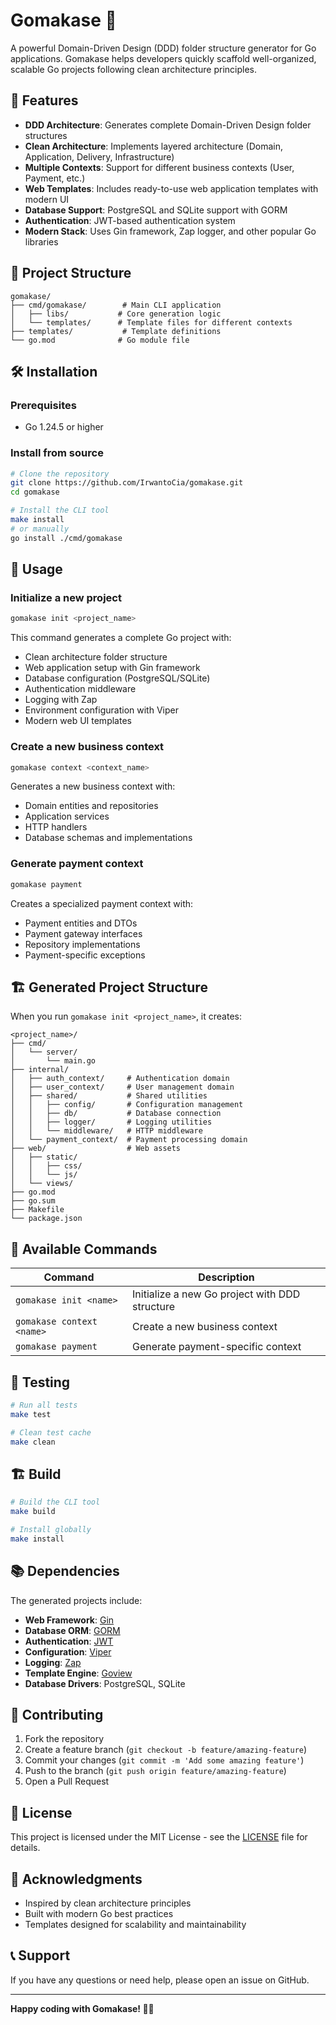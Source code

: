 # Gomakase 🍣

A powerful Domain-Driven Design (DDD) folder structure generator for Go applications. Gomakase helps developers quickly scaffold well-organized, scalable Go projects following clean architecture principles.

## 🚀 Features

- **DDD Architecture**: Generates complete Domain-Driven Design folder structures
- **Clean Architecture**: Implements layered architecture (Domain, Application, Delivery, Infrastructure)
- **Multiple Contexts**: Support for different business contexts (User, Payment, etc.)
- **Web Templates**: Includes ready-to-use web application templates with modern UI
- **Database Support**: PostgreSQL and SQLite support with GORM
- **Authentication**: JWT-based authentication system
- **Modern Stack**: Uses Gin framework, Zap logger, and other popular Go libraries

## 📁 Project Structure

```
gomakase/
├── cmd/gomakase/        # Main CLI application
│   ├── libs/           # Core generation logic
│   └── templates/      # Template files for different contexts
├── templates/           # Template definitions
└── go.mod              # Go module file
```

## 🛠️ Installation

### Prerequisites
- Go 1.24.5 or higher

### Install from source
```bash
# Clone the repository
git clone https://github.com/IrwantoCia/gomakase.git
cd gomakase

# Install the CLI tool
make install
# or manually
go install ./cmd/gomakase
```

## 📖 Usage

### Initialize a new project
```bash
gomakase init <project_name>
```

This command generates a complete Go project with:
- Clean architecture folder structure
- Web application setup with Gin framework
- Database configuration (PostgreSQL/SQLite)
- Authentication middleware
- Logging with Zap
- Environment configuration with Viper
- Modern web UI templates

### Create a new business context
```bash
gomakase context <context_name>
```

Generates a new business context with:
- Domain entities and repositories
- Application services
- HTTP handlers
- Database schemas and implementations

### Generate payment context
```bash
gomakase payment
```

Creates a specialized payment context with:
- Payment entities and DTOs
- Payment gateway interfaces
- Repository implementations
- Payment-specific exceptions

## 🏗️ Generated Project Structure

When you run `gomakase init <project_name>`, it creates:

```
<project_name>/
├── cmd/
│   └── server/
│       └── main.go
├── internal/
│   ├── auth_context/     # Authentication domain
│   ├── user_context/     # User management domain
│   ├── shared/           # Shared utilities
│   │   ├── config/       # Configuration management
│   │   ├── db/           # Database connection
│   │   ├── logger/       # Logging utilities
│   │   └── middleware/   # HTTP middleware
│   └── payment_context/  # Payment processing domain
├── web/                  # Web assets
│   ├── static/
│   │   ├── css/
│   │   └── js/
│   └── views/
├── go.mod
├── go.sum
├── Makefile
└── package.json
```

## 🔧 Available Commands

| Command | Description |
|---------|-------------|
| `gomakase init <name>` | Initialize a new Go project with DDD structure |
| `gomakase context <name>` | Create a new business context |
| `gomakase payment` | Generate payment-specific context |

## 🧪 Testing

```bash
# Run all tests
make test

# Clean test cache
make clean
```

## 🏗️ Build

```bash
# Build the CLI tool
make build

# Install globally
make install
```

## 📚 Dependencies

The generated projects include:

- **Web Framework**: [Gin](https://github.com/gin-gonic/gin)
- **Database ORM**: [GORM](https://gorm.io/)
- **Authentication**: [JWT](https://github.com/golang-jwt/jwt)
- **Configuration**: [Viper](https://github.com/spf13/viper)
- **Logging**: [Zap](https://go.uber.org/zap)
- **Template Engine**: [Goview](https://github.com/foolin/goview)
- **Database Drivers**: PostgreSQL, SQLite

## 🤝 Contributing

1. Fork the repository
2. Create a feature branch (`git checkout -b feature/amazing-feature`)
3. Commit your changes (`git commit -m 'Add some amazing feature'`)
4. Push to the branch (`git push origin feature/amazing-feature`)
5. Open a Pull Request

## 📄 License

This project is licensed under the MIT License - see the [LICENSE](LICENSE) file for details.

## 🙏 Acknowledgments

- Inspired by clean architecture principles
- Built with modern Go best practices
- Templates designed for scalability and maintainability

## 📞 Support

If you have any questions or need help, please open an issue on GitHub.

---

**Happy coding with Gomakase! 🍣✨**

